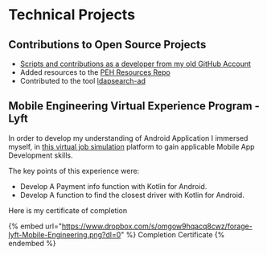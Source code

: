 # Technical Projects

## Contributions to Open Source Projects

- [Scripts and contributions as a developer from my old GitHub Account](https://github.com/GeekGirlGabrielle?tab=repositories)
- Added resources to the [PEH Resources Repo](https://github.com/TCM-Course-Resources/Practical-Ethical-Hacking-Resources)
- Contributed to the tool [ldapsearch-ad](https://github.com/yaap7/ldapsearch-ad)

## Mobile Engineering Virtual Experience Program - Lyft

In order to develop my understanding of Android Application I immersed myself, in [this virtual job simulation](https://www.theforage.com/virtual-internships/prototype/z5WMH5vehnwDferzi/Lyft-Mobile-Engineering-Virtual-Experience-Program) platform to gain applicable Mobile App Development skills.  

The key points of this experience were:

- Develop A Payment info function with Kotlin for Android.
- Develop A function to find the closest driver with Kotlin for Android.

Here is my certificate of completion  

{% embed url="https://www.dropbox.com/s/omgow9hqacq8cwz/forage-lyft-Mobile-Engineering.png?dl=0" %} Completion Certificate {% endembed %}  
